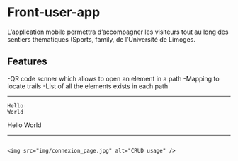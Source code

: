 ﻿# Front-user-app
 
 L’application mobile permettra d’accompagner les visiteurs tout au long des sentiers thématiques (Sports, family,  de l’Université de Limoges.
 
## Features

-QR code scnner which allows to open an element in a path
-Mapping to locate trails
-List of all the elements exists in each path

---

```
Hello
World
```

Hello
World

---

```

<img src="img/connexion_page.jpg" alt="CRUD usage" />
 

